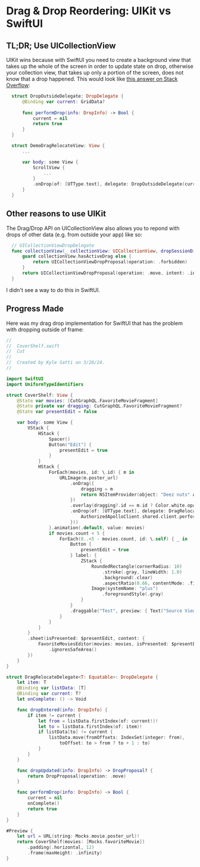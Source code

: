 # Drag & Drop Reordering: UIKit vs SwiftUI

## TL;DR; Use UICollectionView
UIKit wins because with SwiftUI you need to create a background view that takes up the whole of the screen in order to update state on drop, otherwise your collection view, that takes up only a portion of the screen, does not know that a drop happened. This would look like [this answer on Stack Overflow](https://stackoverflow.com/a/63438481/3053366):

```swift
  struct DropOutsideDelegate: DropDelegate { 
      @Binding var current: GridData?  
          
      func performDrop(info: DropInfo) -> Bool {
          current = nil
          return true
      }
  }

  struct DemoDragRelocateView: View {
      ...

      var body: some View {
          ScrollView {
              ...
          }
          .onDrop(of: [UTType.text], delegate: DropOutsideDelegate(current: $dragging))
      }
  }
```

## Other reasons to use UIKit
The Drag/Drop API on UICollectionView also allows you to repond with drops of other data (e.g. from outside your app) like so:
```swift
  // UICollectionViewDropDelegate 
  func collectionView(_ collectionView: UICollectionView, dropSessionDidUpdate session: UIDropSession, withDestinationIndexPath destinationIndexPath: IndexPath?) -> UICollectionViewDropProposal {
      guard collectionView.hasActiveDrag else {
          return UICollectionViewDropProposal(operation: .forbidden)
      }
      return UICollectionViewDropProposal(operation: .move, intent: .insertAtDestinationIndexPath)
  }
```
I didn't see a way to do this in SwiftUI.

## Progress Made
Here was my drag drop implementation for SwiftUI that has the problem with dropping outside of frame:

```swift
//
//  CoverShelf.swift
//  Cut
//
//  Created by Kyle Satti on 3/26/24.
//

import SwiftUI
import UniformTypeIdentifiers

struct CoverShelf: View {
    @State var movies: [CutGraphQL.FavoriteMovieFragment]
    @State private var dragging: CutGraphQL.FavoriteMovieFragment?
    @State var presentEdit = false

    var body: some View {
        VStack {
            HStack {
                Spacer()
                Button("Edit") {
                    presentEdit = true
                }
            }
            HStack {
                ForEach(movies, id: \.id) { m in
                    URLImage(m.poster_url)
                        .onDrag({
                            dragging = m
                            return NSItemProvider(object: "Deez nuts" as NSString)
                        })
                        .overlay(dragging?.id == m.id ? Color.white.opacity(0.8) : Color.clear)
                        .onDrop(of: [UTType.text], delegate: DragRelocateDelegate(item: m, listData: $movies, current: $dragging, onComplete: {
                            AuthorizedApolloClient.shared.client.perform(mutation: CutGraphQL.UpdateAccountMutation(params: CutGraphQL.UpdateAccountInput(favoriteMovies: GraphQLNullable.some(movies.map { $0.id }))))
                        }))
                }.animation(.default, value: movies)
                if movies.count < 5 {
                    ForEach(0..<5 - movies.count, id: \.self) { _ in
                        Button {
                            presentEdit = true
                        } label: {
                            ZStack {
                                RoundedRectangle(cornerRadius: 10)
                                    .stroke(.gray, lineWidth: 1.0)
                                    .background(.clear)
                                    .aspectRatio(0.66, contentMode: .fit)
                                Image(systemName: "plus")
                                    .foregroundStyle(.gray)
                            }
                        }
                        .draggable("Test", preview: { Text("Source View") })
                    }
                }
            }
        }
        .sheet(isPresented: $presentEdit, content: {
            FavoriteMoviesEditor(movies: movies, isPresented: $presentEdit)
                .ignoresSafeArea()
        })
    }
}

struct DragRelocateDelegate<T: Equatable>: DropDelegate {
    let item: T
    @Binding var listData: [T]
    @Binding var current: T?
    let onComplete: () -> Void

    func dropEntered(info: DropInfo) {
        if item != current {
            let from = listData.firstIndex(of: current!)!
            let to = listData.firstIndex(of: item)!
            if listData[to] != current {
                listData.move(fromOffsets: IndexSet(integer: from),
                    toOffset: to > from ? to + 1 : to)
            }
        }
    }

    func dropUpdated(info: DropInfo) -> DropProposal? {
        return DropProposal(operation: .move)
    }

    func performDrop(info: DropInfo) -> Bool {
        current = nil
        onComplete()
        return true
    }
}

#Preview {
    let url = URL(string: Mocks.movie.poster_url)!
    return CoverShelf(movies: [Mocks.favoriteMovie])
        .padding(.horizontal, 12)
        .frame(maxHeight: .infinity)
}

```